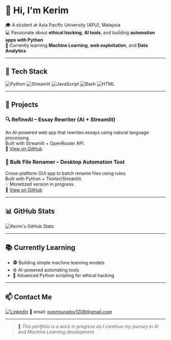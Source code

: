 # 👋 Hi, I'm Kerim

🎓 A student at Asia Pacific University (APU), Malaysia  
💻 Passionate about **ethical hacking**, **AI tools**, and building **automation apps with Python**  
🎯 Currently learning **Machine Learning**, **web exploitation**, and **Data Analytics**

---

## 🔧 Tech Stack

![Python](https://img.shields.io/badge/Python-3670A0?style=for-the-badge&logo=python&logoColor=white)
![Streamlit](https://img.shields.io/badge/Streamlit-FF4B4B?style=for-the-badge&logo=streamlit&logoColor=white)
![JavaScript](https://img.shields.io/badge/JavaScript-F7DF1E?style=for-the-badge&logo=javascript&logoColor=black)
![Bash](https://img.shields.io/badge/Bash-121011?style=for-the-badge&logo=gnu-bash&logoColor=white)
![HTML](https://img.shields.io/badge/HTML-E44D26?style=for-the-badge&logo=html5&logoColor=white)

---

## 🚀 Projects

### 🔍 RefineAI – Essay Rewriter (AI + Streamlit)
An AI-powered web app that rewrites essays using natural language processing.  
Built with Streamlit + OpenRouter API.  
📎 [View on GitHub](https://github.com/Kerim-AP/RefineAI)

### 🧾 Bulk File Renamer – Desktop Automation Tool
Cross-platform GUI app to batch rename files using rules.  
Built with Python + Tkinter/Streamlit.  
💡 Monetized version in progress.  
📎 [View on GitHub](https://github.com/Kerim-AP/Bulk-File-Renamer)

---

## 📊 GitHub Stats

![Kerim's GitHub Stats](https://github-readme-stats.vercel.app/api?username=Kerim-AP&show_icons=true&theme=tokyonight)

---

## 📚 Currently Learning

- 🕵️ Building simple machine learning models
- ⚙️ AI-powered automating tools
- 🧠 Advanced Python scripting for ethical hacking

---

## 📫 Contact Me

[![LinkedIn](https://img.shields.io/badge/LinkedIn-blue?logo=linkedin&style=flat)](https://www.linkedin.com/in/kerim-ovezmuradov-900710376)
📧 email: ovezmuradov1208@gmail.com  

---

> 🚧 *This portfolio is a work in progress as I continue my journey in AI and Machine Learning development.*
